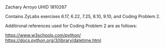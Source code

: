 Zachary Arroyo
UHID 1810267

Contains ZyLabs exercises 6.17, 6.22, 7.25, 8.10, 9.10, and Coding Problem 2.

Additironal references used for Coding Problem 2 are as follows:

https://www.w3schools.com/python/
https://docs.python.org/3/library/datetime.html

